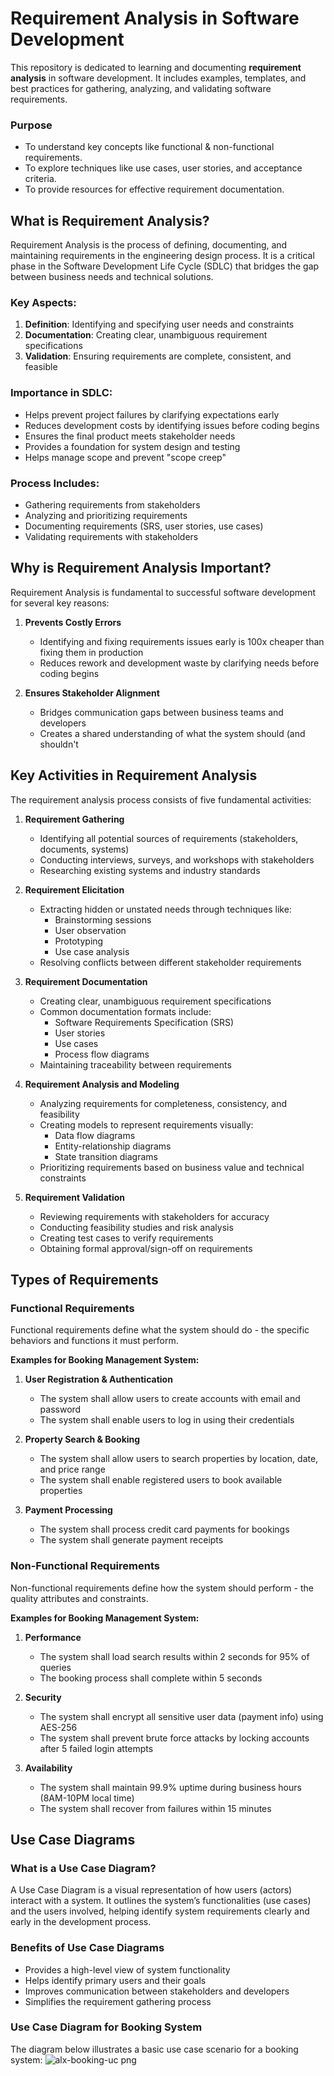 # Requirement Analysis in Software Development  

This repository is dedicated to learning and documenting **requirement analysis** in software development. It includes examples, templates, and best practices for gathering, analyzing, and validating software requirements.  

### Purpose  
- To understand key concepts like functional & non-functional requirements.  
- To explore techniques like use cases, user stories, and acceptance criteria.  
- To provide resources for effective requirement documentation.  
## What is Requirement Analysis?

Requirement Analysis is the process of defining, documenting, and maintaining requirements in the engineering design process. It is a critical phase in the Software Development Life Cycle (SDLC) that bridges the gap between business needs and technical solutions.

### Key Aspects:
1. **Definition**: Identifying and specifying user needs and constraints
2. **Documentation**: Creating clear, unambiguous requirement specifications
3. **Validation**: Ensuring requirements are complete, consistent, and feasible

### Importance in SDLC:
- Helps prevent project failures by clarifying expectations early
- Reduces development costs by identifying issues before coding begins
- Ensures the final product meets stakeholder needs
- Provides a foundation for system design and testing
- Helps manage scope and prevent "scope creep"

### Process Includes:
- Gathering requirements from stakeholders
- Analyzing and prioritizing requirements
- Documenting requirements (SRS, user stories, use cases)
- Validating requirements with stakeholders
## Why is Requirement Analysis Important?

Requirement Analysis is fundamental to successful software development for several key reasons:

1. **Prevents Costly Errors**  
   - Identifying and fixing requirements issues early is 100x cheaper than fixing them in production
   - Reduces rework and development waste by clarifying needs before coding begins

2. **Ensures Stakeholder Alignment**  
   - Bridges communication gaps between business teams and developers
   - Creates a shared understanding of what the system should (and shouldn't
## Key Activities in Requirement Analysis

The requirement analysis process consists of five fundamental activities:

1. **Requirement Gathering**
   - Identifying all potential sources of requirements (stakeholders, documents, systems)
   - Conducting interviews, surveys, and workshops with stakeholders
   - Researching existing systems and industry standards

2. **Requirement Elicitation**
   - Extracting hidden or unstated needs through techniques like:
     - Brainstorming sessions
     - User observation
     - Prototyping
     - Use case analysis
   - Resolving conflicts between different stakeholder requirements

3. **Requirement Documentation**
   - Creating clear, unambiguous requirement specifications
   - Common documentation formats include:
     - Software Requirements Specification (SRS)
     - User stories
     - Use cases
     - Process flow diagrams
   - Maintaining traceability between requirements

4. **Requirement Analysis and Modeling**
   - Analyzing requirements for completeness, consistency, and feasibility
   - Creating models to represent requirements visually:
     - Data flow diagrams
     - Entity-relationship diagrams
     - State transition diagrams
   - Prioritizing requirements based on business value and technical constraints

5. **Requirement Validation**
   - Reviewing requirements with stakeholders for accuracy
   - Conducting feasibility studies and risk analysis
   - Creating test cases to verify requirements
   - Obtaining formal approval/sign-off on requirements
## Types of Requirements

### Functional Requirements
Functional requirements define what the system should do - the specific behaviors and functions it must perform.

**Examples for Booking Management System:**
1. **User Registration & Authentication**
   - The system shall allow users to create accounts with email and password
   - The system shall enable users to log in using their credentials

2. **Property Search & Booking**
   - The system shall allow users to search properties by location, date, and price range
   - The system shall enable registered users to book available properties

3. **Payment Processing**
   - The system shall process credit card payments for bookings
   - The system shall generate payment receipts

### Non-Functional Requirements
Non-functional requirements define how the system should perform - the quality attributes and constraints.

**Examples for Booking Management System:**
1. **Performance**
   - The system shall load search results within 2 seconds for 95% of queries
   - The booking process shall complete within 5 seconds

2. **Security**
   - The system shall encrypt all sensitive user data (payment info) using AES-256
   - The system shall prevent brute force attacks by locking accounts after 5 failed login attempts

3. **Availability**
   - The system shall maintain 99.9% uptime during business hours (8AM-10PM local time)
   - The system shall recover from failures within 15 minutes
## Use Case Diagrams

### What is a Use Case Diagram?

A Use Case Diagram is a visual representation of how users (actors) interact with a system. It outlines the system’s functionalities (use cases) and the users involved, helping identify system requirements clearly and early in the development process.

### Benefits of Use Case Diagrams

- Provides a high-level view of system functionality
- Helps identify primary users and their goals
- Improves communication between stakeholders and developers
- Simplifies the requirement gathering process

### Use Case Diagram for Booking System

The diagram below illustrates a basic use case scenario for a booking system:
![alx-booking-uc png](https://github.com/user-attachments/assets/88718718-e166-49e5-9e24-be20652e9b9b)

